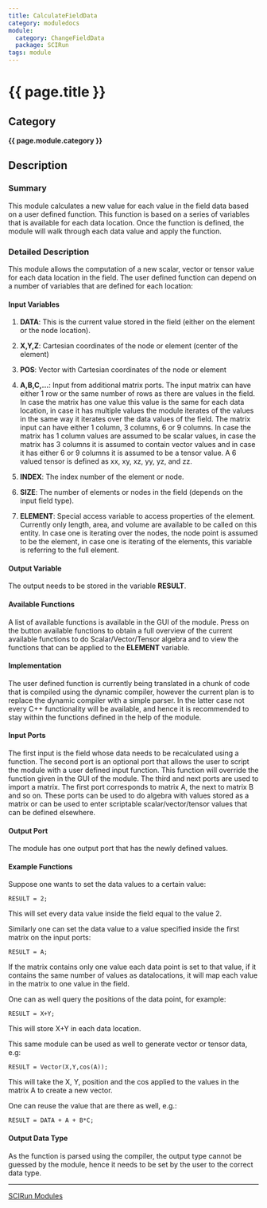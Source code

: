 ```yaml
---
title: CalculateFieldData
category: moduledocs
module:
  category: ChangeFieldData
  package: SCIRun
tags: module
---
```


# {{ page.title }}

## Category

**{{ page.module.category }}**

## Description

### Summary

This module calculates a new value for each value in the field data based on a user defined function. This function is based on a series of variables that is available for each data location. Once the function is defined, the module will walk through each data value and apply the function.

### Detailed Description

This module allows the computation of a new scalar, vector or tensor value for each data location in the field. The user defined function can depend on a number of variables that are defined for each location:

#### Input Variables

  1. **DATA**: This is the current value stored in the field (either on the element or the node location).

  2. **X,Y,Z**: Cartesian coordinates of the node or element (center of the element)

  3. **POS**: Vector with Cartesian coordinates of the node or element

  4. **A,B,C,...**: Input from additional matrix ports. The input matrix can have either 1 row or the same number of rows as there are values in the field. In case the matrix has one value this value is the same for each data location, in case it has multiple values the module iterates of the values in the same way it iterates over the data values of the field. The matrix input can have either 1 column, 3 columns, 6 or 9 columns. In case the matrix has 1 column values are assumed to be scalar values, in case the matrix has 3 columns it is assumed to contain vector values and in case it has either 6 or 9 columns it is assumed to be a tensor value. A 6 valued tensor is defined as xx, xy, xz, yy, yz, and zz.

  5. **INDEX**: The index number of the element or node.

  6. **SIZE**: The number of elements or nodes in the field (depends on the input field type).

  7. **ELEMENT**: Special access variable to access properties of the element. Currently only length, area, and volume are available to be called on this entity. In case one is iterating over the nodes, the node point is assumed to be the element, in case one is iterating of the elements, this variable is referring to the full element.

#### Output Variable

The output needs to be stored in the variable **RESULT**.

#### Available Functions

A list of available functions is available in the GUI of the module. Press on the button available functions to obtain a full overview of the current available functions to do Scalar/Vector/Tensor algebra and to view the functions that can be applied to the **ELEMENT** variable.

#### Implementation

The user defined function is currently being translated in a chunk of code that is compiled using the dynamic compiler, however the current plan is to replace the dynamic compiler with a simple parser. In the latter case not every C++ functionality will be available, and hence it is recommended to stay within the functions defined in the help of the module.

#### Input Ports

The first input is the field whose data needs to be recalculated using a function. The second port is an optional port that allows the user to script the module with a user defined input function. This function will override the function given in the GUI of the module. The third and next ports are used to import a matrix. The first port corresponds to matrix A, the next to matrix B and so on. These ports can be used to do algebra with values stored as a matrix or can be used to enter scriptable scalar/vector/tensor values that can be defined elsewhere.

#### Output Port

The module has one output port that has the newly defined values.

#### Example Functions

Suppose one wants to set the data values to a certain value:

```
RESULT = 2;
```

This will set every data value inside the field equal to the value 2. 

Similarly one can set the data value to a value specified inside the first matrix on the input ports:

```
RESULT = A;
```

If the matrix contains only one value each data point is set to that value, if it contains the same number of values as datalocations, it will map each value in the matrix to one value in the field.

One can as well query the positions of the data point, for example:

```
RESULT = X+Y;
```

This will store X+Y in each data location.

This same module can be used as well to generate vector or tensor data, e.g:

```
RESULT = Vector(X,Y,cos(A));
```

This will take the X, Y, position and the cos applied to the values in the matrix A to create a new vector.

One can reuse the value that are there as well, e.g.:

```
RESULT = DATA + A + B*C;
```

#### Output Data Type

As the function is parsed using the compiler, the output type cannot be guessed by the module, hence it needs to be set by the user to the correct data type.

---
[SCIRun Modules]({{site.url}}/module.html)
